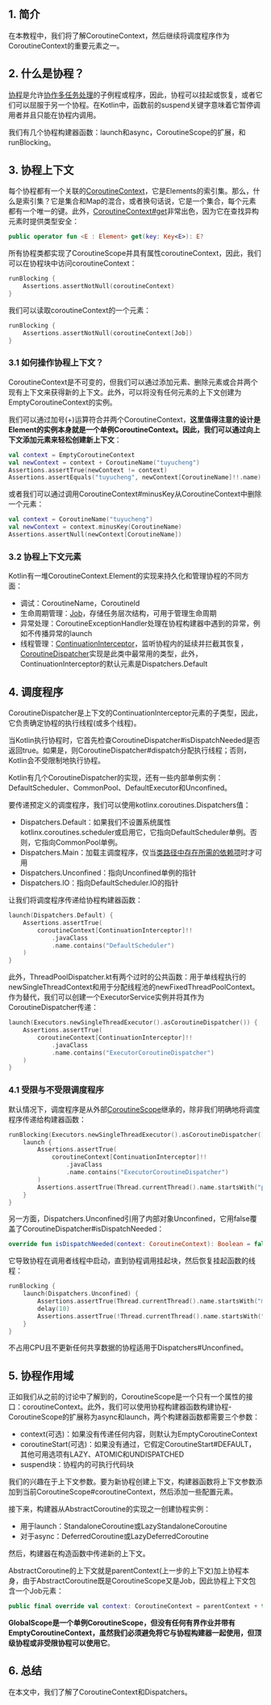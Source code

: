 ## 1. 简介

在本教程中，我们将了解CoroutineContext，然后继续将调度程序作为CoroutineContext的重要元素之一。

## 2. 什么是协程？

[协程](https://www.baeldung.com/kotlin/coroutines)是允许[协作多任务处理](https://www.baeldung.com/kotlin/java-kotlin-lightweight-concurrency)的子例程或程序，因此，协程可以挂起或恢复，或者它们可以屈服于另一个协程。在Kotlin中，函数前的suspend关键字意味着它暂停调用者并且只能在协程内调用。

我们有几个协程构建器函数：launch和async，CoroutineScope的扩展，和runBlocking。

## 3. 协程上下文

每个协程都有一个关联的[CoroutineContext](https://kotlinlang.org/api/latest/jvm/stdlib/kotlin.coroutines/-coroutine-context/index.html)，它是Elements的索引集。那么，什么是索引集？它是集合和Map的混合，或者换句话说，它是一个集合，每个元素都有一个唯一的键。此外，[CoroutineContext#get](https://kotlinlang.org/api/latest/jvm/stdlib/kotlin.coroutines/-coroutine-context/index.html)非常出色，因为它在查找异构元素时提供类型安全：

```kotlin
public operator fun <E : Element> get(key: Key<E>): E?
```

所有协程类都实现了CoroutineScope并具有属性coroutineContext，因此，我们可以在协程块中访问coroutineContext：

```kotlin
runBlocking {
    Assertions.assertNotNull(coroutineContext)
}
```

我们可以读取coroutineContext的一个元素：

```kotlin
runBlocking {
    Assertions.assertNotNull(coroutineContext[Job])
}
```

### 3.1 如何操作协程上下文？

CoroutineContext是不可变的，但我们可以通过添加元素、删除元素或合并两个现有上下文来获得新的上下文。此外，可以将没有任何元素的上下文创建为EmptyCoroutineContext的实例。

我们可以通过加号(+)运算符合并两个CoroutineContext，**这里值得注意的设计是Element的实例本身就是一个单例CoroutineContext。因此，我们可以通过向上下文添加元素来轻松创建新上下文**：

```kotlin
val context = EmptyCoroutineContext
val newContext = context + CoroutineName("tuyucheng")
Assertions.assertTrue(newContext != context)
Assertions.assertEquals("tuyucheng", newContext[CoroutineName]!!.name)
```

或者我们可以通过调用CoroutineContext#minusKey从CoroutineContext中删除一个元素：

```kotlin
val context = CoroutineName("tuyucheng")
val newContext = context.minusKey(CoroutineName)
Assertions.assertNull(newContext[CoroutineName])
```

### 3.2 协程上下文元素

Kotlin有一堆CoroutineContext.Element的实现来持久化和管理协程的不同方面：

-   调试：CoroutineName，CoroutineId
-   生命周期管理：[Job](https://kotlin.github.io/kotlinx.coroutines/kotlinx-coroutines-core/kotlinx.coroutines/-job/index.html)，存储任务层次结构，可用于管理生命周期
-   异常处理：CoroutineExceptionHandler处理在协程构建器中遇到的异常，例如不传播异常的launch
-   线程管理：[ContinuationInterceptor](https://kotlinlang.org/api/latest/jvm/stdlib/kotlin.coroutines.experimental/-continuation-interceptor/index.html)，监听协程内的延续并拦截其恢复，[CoroutineDispatcher](https://kotlin.github.io/kotlinx.coroutines/kotlinx-coroutines-core/kotlinx.coroutines/-coroutine-dispatcher/index.html)实现是此类中最常用的类型，此外，ContinuationInterceptor的默认元素是Dispatchers.Default

## 4. 调度程序

CoroutineDispatcher是上下文的ContinuationInterceptor元素的子类型，因此，它负责确定协程的执行线程(或多个线程)。

当Kotlin执行协程时，它首先检查CoroutineDispatcher#isDispatchNeeded是否返回true。如果是，则CoroutineDispatcher#dispatch分配执行线程；否则，Kotlin会不受限制地执行协程。

Kotlin有几个CoroutineDispatcher的实现，还有一些内部单例实例：DefaultScheduler、CommonPool、DefaultExecutor和Unconfined。

要传递预定义的调度程序，我们可以使用kotlinx.coroutines.Dispatchers值：

-   Dispatchers.Default：如果我们不设置系统属性kotlinx.coroutines.scheduler或启用它，它指向DefaultScheduler单例。否则，它指向CommonPool单例。
-   Dispatchers.Main：加载主调度程序，仅当[类路径中存在所需的依赖项](https://kotlin.github.io/kotlinx.coroutines/kotlinx-coroutines-core/kotlinx.coroutines/-dispatchers/-main.html)时才可用
-   Dispatchers.Unconfined：指向Unconfined单例的指针
-   Dispatchers.IO：指向DefaultScheduler.IO的指针

让我们将调度程序传递给协程构建器函数：

```kotlin
launch(Dispatchers.Default) {
    Assertions.assertTrue(
        coroutineContext[ContinuationInterceptor]!!
            .javaClass
            .name.contains("DefaultScheduler")
    )
}
```

此外，ThreadPoolDispatcher.kt有两个过时的公共函数：用于单线程执行的newSingleThreadContext和用于分配线程池的newFixedThreadPoolContext。作为替代，我们可以创建一个ExecutorService实例并将其作为CoroutineDispatcher传递：

```kotlin
launch(Executors.newSingleThreadExecutor().asCoroutineDispatcher()) {
    Assertions.assertTrue(
        coroutineContext[ContinuationInterceptor]!!
            .javaClass
            .name.contains("ExecutorCoroutineDispatcher")
    )
}
```

### 4.1 受限与不受限调度程序

默认情况下，调度程序是从外部[CoroutineScope](https://kotlin.github.io/kotlinx.coroutines/kotlinx-coroutines-core/kotlinx.coroutines/-coroutine-scope/index.html)继承的，除非我们明确地将调度程序传递给构建器函数：

```kotlin
runBlocking(Executors.newSingleThreadExecutor().asCoroutineDispatcher()) {
    launch {
        Assertions.assertTrue(
            coroutineContext[ContinuationInterceptor]!!
                .javaClass
                .name.contains("ExecutorCoroutineDispatcher")
        )
        Assertions.assertTrue(Thread.currentThread().name.startsWith("pool"))
    }
}
```

另一方面，Dispatchers.Unconfined引用了内部对象Unconfined，它用false覆盖了CoroutineDispatcher#isDispatchNeeded：

```kotlin
override fun isDispatchNeeded(context: CoroutineContext): Boolean = false
```

它导致协程在调用者线程中启动，直到协程调用挂起块，然后恢复挂起函数的线程：

```kotlin
runBlocking {
    launch(Dispatchers.Unconfined) {
        Assertions.assertTrue(Thread.currentThread().name.startsWith("main"))
        delay(10)
        Assertions.assertTrue(!Thread.currentThread().name.startsWith("main"))
    }
}
```

不占用CPU且不更新任何共享数据的协程适用于Dispatchers#Unconfined。

## 5. 协程作用域

正如我们从之前的讨论中了解到的，CoroutineScope是一个只有一个属性的接口：coroutineContext。此外，我们可以使用协程构建器函数构建协程-CoroutineScope的扩展称为async和launch，两个构建器函数都需要三个参数：

-   context(可选)：如果没有传递任何内容，则默认为EmptyCoroutineContext
-   coroutineStart(可选)：如果没有通过，它假定CoroutineStart#DEFAULT，其他可用选项有LAZY、ATOMIC和UNDISPATCHED
-   suspend块：协程内的可执行代码块

我们的兴趣在于上下文参数。要为新协程创建上下文，构建器函数将上下文参数添加到当前CoroutineScope#coroutineContext，然后添加一些配置元素。

接下来，构建器从AbstractCoroutine的实现之一创建协程实例：

-   用于launch：StandaloneCoroutine或LazyStandaloneCoroutine
-   对于async：DeferredCoroutine或LazyDeferredCoroutine

然后，构建器在构造函数中传递新的上下文。

AbstractCoroutine的上下文就是parentContext(上一步的上下文)加上协程本身，由于AbstractCoroutine既是CoroutineScope又是Job，因此协程上下文包含一个Job元素：

```kotlin
public final override val context: CoroutineContext = parentContext + this
```

**GlobalScope是一个单例CoroutineScope，但没有任何有界作业并带有EmptyCoroutineContext，虽然我们必须避免将它与协程构建器一起使用，但顶级协程或非受限协程可以使用它**。


## 6. 总结

在本文中，我们了解了CoroutineContext和Dispatchers。